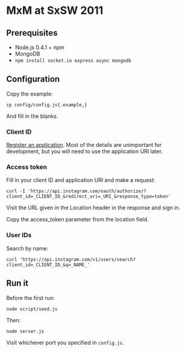 # MxM at SxSW 2011

## Prerequisites

* Node.js 0.4.1 + npm
* MongoDB
* `npm install socket.io express async mongodb`

## Configuration

Copy the example:

    cp config/config.js{.example,}

And fill in the blanks.

### Client ID

[Register an application](http://instagr.am/developer/manage/). Most of the
details are unimportant for development, but you will need to use the
application URI later.

### Access token

Fill in your client ID and application URI and make a request:

    curl -I 'https://api.instagram.com/oauth/authorize/?client_id=_CLIENT_ID_&redirect_uri=_URI_&response_type=token'

Visit the URL given in the Location header in the response and sign in.

Copy the access_token parameter from the location field.

### User IDs

Search by name:

    curl 'https://api.instagram.com/v1/users/search?client_id=_CLIENT_ID_&q=_NAME_'

## Run it

Before the first run:

    node script/seed.js

Then:

    node server.js

Visit whichever port you specified in `config.js`.
